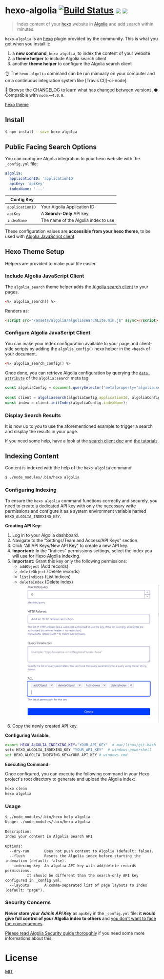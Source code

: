# hexo-algolia [![Build Status][]][pkg-build] ![][pkg-downloads] ![][pkg-version]

> Index content of your [hexo][] website in [Algolia][] and add search within minutes.

`hexo-algolia` is an [hexo][] plugin provided by the community.
This is what you get when you install it:

1. a **new command**, `hexo algolia`, to index the content of your website
2. a **theme helper** to include Algolia search client
3. another **theme helper** to configure the Algolia search client

👌 The `hexo algolia` command can be run manually on your computer
and on a continuous integration system like [Travis CI][-ci-node].

📜 Browse the [CHANGELOG][] to learn what has changed between versions.
⬢ Compatible with `node>=4.0.0`.

[hexo theme][]

## Install

```bash
$ npm install --save hexo-algolia
```

## Public Facing Search Options

You can configure Algolia integration to your hexo website with the `_config.yml` file:

``` yaml
algolia:
  applicationID: 'applicationID'
  apiKey: 'apiKey'
  indexName: '...'
```

| Config Key | |
| --- | --- |
| `applicationID` | Your Algolia Application ID |
| `apiKey` | A **Search-Only** API key |
| `indexName` | The name of the Algolia index to use |

These configuration values are **accessible from your hexo theme**, to be used with [Algolia JavaScript client](https://www.algolia.com/doc/guides/search/auto-complete/#user-interface).

## Hexo Theme Setup

Helpers are provided to make your life easier.

### Include Algolia JavaScript Client

The `algolia_search` theme helper adds the
[Algolia search client][js-client] to your pages.

```html
<%- algolia_search() %>
```

Renders as:

```html
<script src="/assets/algolia/algoliasearchLite.min.js" async></script>
```


### Configure Algolia JavaScript Client

You can make your index configuration available to your page and client-side scripts by adding the `algolia_config()` hexo helper in the `<head>` of your document.

```html
<%- algolia_search_config() %>
```

Once done, you can retrieve Algolia configuration by querying the
[`data attribute`](dataset) of the `algolia:search` meta tag.

```js
const algoliaConfig = document.querySelector('meta[property="algolia:search"]').dataset;

const client = algoliasearch(algoliaConfig.applicationId, algoliaConfig.apiKey);
const index = client.initIndex(algoliaConfig.indexName);
```

### Display Search Results

It is now up to you to use the aforementioned example to trigger a search
and display the results in your page.

If you need some help, have a look at the [search client doc][js-client]
and [the tutorials][Algolia tutorials].

## Indexing Content

Content is indexed with the help of the `hexo algolia` command.

```bash
$ ./node_modules/.bin/hexo algolia
```


### Configuring Indexing

To ensure the `hexo algolia` command functions correctly and securely, you need to create a dedicated API key with only the necessary write permissions and configure it as a system environment variable named `HEXO_ALGOLIA_INDEXING_KEY`. 


**Creating API Key:**

1.  Log in to your Algolia dashboard.
2.  Navigate to the "Settings/Team and Access/API Keys" section.
3.  Click "All API Keys/New API Key" to create a new API key.
4.  **Important:** In the "Indices" permissions settings, select the index you will use for Hexo Algolia indexing.
5.  **Important:** Grant this key only the following permissions:
    *   `addObject` (Add records)
    *   `deleteObject` (Delete records)
    *   `listIndices` (List indices)
    *   `deleteIndex` (Delete index)
    ![](algolia-write-key.png)
6.  Copy the newly created API key.



**Configuring Variable:**

```bash
export HEXO_ALGOLIA_INDEXING_KEY="YOUR_API_KEY"  # mac/linux/git-bash
setx HEXO_ALGOLIA_INDEXING_KEY "YOUR_API_KEY"  # windows-powershell
set HEXO_ALGOLIA_INDEXING_KEY=YOUR_API_KEY # windows-cmd
```


**Executing Command:**

Once configured, you can execute the following command in your Hexo project's root directory to generate and upload the Algolia index:

```bash
hexo clean
hexo algolia
```



### Usage

```
$ ./node_modules/.bin/hexo help algolia
Usage: ./node_modules/.bin/hexo algolia

Description:
Index your content in Algolia Search API

Options:
  --dry-run       Does not push content to Algolia (default: false).
  --flush         Resets the Algolia index before starting the indexation (default: false).
  --indexing-key  An algolia API key with add/delete records permissions.
		  It should be different than the search-only API key configured in _config.yml.
  --layouts       A comma-separated list of page layouts to index (default: "page").
```

### Security Concerns

**Never store your _Admin API Key_** as `apiKey` in the `_config.yml` file: **it would give full control of your Algolia index to others** and [you don't want to face the consequences][daily-mirror-bonanza].

[Please read Algolia Security guide thoroughly][security] if you need some more informations about this.

# License

[MIT](LICENSE)

[Build Status]: https://travis-ci.org/oncletom/hexo-algolia.svg?branch=master
[pkg-build]: https://travis-ci.org/oncletom/hexo-algolia
[pkg-downloads]: https://img.shields.io/npm/dm/hexo-algolia.svg
[pkg-version]: https://img.shields.io/npm/v/hexo-algolia.svg

[hexo]: https://hexo.io/
[Algolia]: https://www.algolia.com/
[hexo theme]: https://hexo.io/docs/themes.html
[travis-ci-node]: https://docs.travis-ci.com/user/languages/javascript-with-nodejs/
[Algolia Tutorials]: https://www.algolia.com/doc/tutorials/

[CHANGELOG]: https://github.com/oncletom/hexo-algolia/blob/master/CHANGELOG.md

[js-client]: https://www.algolia.com/doc/api-client/javascript/
[batching]: https://www.algolia.com/doc/guides/indexing/import-synchronize-data/#batching
[security]: https://www.algolia.com/doc/guides/security/api-keys/
[dataset]: https://developer.mozilla.org/en-US/docs/Learn/HTML/Howto/Use_data_attributes
[daily-mirror-bonanza]: http://www.mirror.co.uk/all-about/cybersecurity
